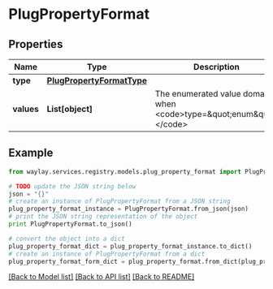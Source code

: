# PlugPropertyFormat


## Properties

Name | Type | Description | Notes
------------ | ------------- | ------------- | -------------
**type** | [**PlugPropertyFormatType**](PlugPropertyFormatType.md) |  | 
**values** | **List[object]** | The enumerated value domain when &lt;code&gt;type&#x3D;\&quot;enum\&quot;&lt;/code&gt; | [optional] 

## Example

```python
from waylay.services.registry.models.plug_property_format import PlugPropertyFormat

# TODO update the JSON string below
json = "{}"
# create an instance of PlugPropertyFormat from a JSON string
plug_property_format_instance = PlugPropertyFormat.from_json(json)
# print the JSON string representation of the object
print PlugPropertyFormat.to_json()

# convert the object into a dict
plug_property_format_dict = plug_property_format_instance.to_dict()
# create an instance of PlugPropertyFormat from a dict
plug_property_format_form_dict = plug_property_format.from_dict(plug_property_format_dict)
```
[[Back to Model list]](../README.md#documentation-for-models) [[Back to API list]](../README.md#documentation-for-api-endpoints) [[Back to README]](../README.md)


